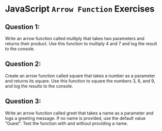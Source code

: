 # JavaScript `Arrow Function`  Exercises


## Question 1:

Write an arrow function called multiply that takes two parameters and returns their product. Use this function to multiply 4 and 7 and log the result to the console.


## Question 2:

Create an arrow function called square that takes a number as a parameter and returns its square. Use this function to square the numbers 3, 6, and 9, and log the results to the console.

## Question 3:

Write an arrow function called greet that takes a name as a parameter and logs a greeting message. If no name is provided, use the default value "Guest". Test the function with and without providing a name.